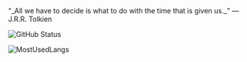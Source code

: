    
   <div align=”center”> “_All we have to decide is what to do with the time that is given us._” ― J.R.R. Tolkien </div>

![GitHub Status](https://github-readme-stats.vercel.app/api?username=Mateus-Kent&count_private=true&theme=nightowl&show_icons=true)

![MostUsedLangs](https://github-readme-stats.vercel.app/api/top-langs/?username=Mateus-Kent&theme=nightowl&layout=compact&langs_count=8)





